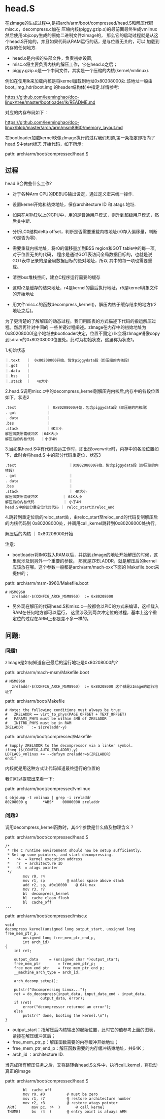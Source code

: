 head.S
========================================

在zImage的生成过程中,是把arch/arm/boot/compressed/head.S和解压代码misc.c，decompress.c加在
压缩内核(piggy.gzip.o)的最前面最终生成vmlinux然后使用objcopy生成的原始二进制文件zImage的，
那么它的启动过程就是从这个head.S开始的，并且如果代码从RAM运行的话，是与位置无关的，可以
加载到内存的任何地方.

* head.o是内核的头部文件，负责初始设置;
* misc.o将主要负责内核的解压工作，它在head.o之后；
* piggy.gzip.o是一个中间文件，其实是一个压缩的内核(kernel/vmlinux).

例如在使用lk来加载内核是将kernel加载到地址0x80208000处.该地址一般由boot_img_hdr(boot.img
的header结构体)中指定.详情参考:

https://github.com/leeminghao/doc-linux/tree/master/bootloader/lk/README.md

对应的内存布局如下：

https://github.com/leeminghao/doc-linux/blob/master/arch/arm/msm8960/memory_layout.md

在bootloader加载kernel映像zImage执行的过程我们知道,第一条指定即指向了head.S中start标志
开始代码，如下所示:

path: arch/arm/boot/compressed/head.S

过程
----------------------------------------

head.S会做些什么工作?

* 对于各种Arm CPU的DEBUG输出设定，通过定义宏来统一操作.

* 设置kernel开始和结束地址，保存architecture ID 和 atags 地址.

* 如果在ARM2以上的CPU中，用的是普通用户模式，则升到超级用户模式，然后关中断.

* 分析LC0结构delta offset，判断是否需要重载内核地址(r0存入偏移量，判断r0是否为零).

* 需要重载内核地址，将r0的偏移量加到BSS region和GOT table中的每一项。对于位置无关的代码，
  程序是通过GOT表访问全局数据目标的，也就是说GOT表中记录的是全局数据目标的绝对地址，所以
  其中的每一项也需要重载。

* 清空bss堆栈空间，建立C程序运行需要的缓存

* 这时r2是缓存的结束地址，r4是kernel的最后执行地址，r5是kernel境象文件的开始地址

* 用文件misc.c的函数decompress_kernel()，解压内核于缓存结束的地方(r2地址之后)。

为了更清楚的了解解压的动态过程。我们用图表的方式描述下代码的搬运解压过程。然后再针对中间的
一些关键过程阐述。zImage在内存中的初始地址为0x80208000(这个地址由bootloader决定，位置不固定)
lk会将zImage镜像copy到sdram的0x80208000位置处。此时为初始状态，这里称为状态1。

1.初始状态

```
｜.text   ｜  0x80208000开始，包含piggydata段（即压缩的内核段）
｜.got    ｜
｜.data   ｜
｜.bss    ｜
｜.stack  ｜   4K大小
```

2.head.S调用misc.c中的decompress_kernel刚解压完内核后,内存中的各段位置如下，状态2

```
.text              ｜ 0x80208000开始，包含piggydata段（即压缩的内核段）
. got              ｜
. data             ｜
.bss               ｜
.stack             ｜4K大小
解压函数所需缓冲区 ｜64K大小
解压后的内核代码   ｜小于4M
```

3.当如果head.S中有代码搬运工作时，即出现overwrite时，内存中的各段位置如下，此时会将head.S
中的部分代码重定位，状态3

```
.text                        ｜0x80208000开始，包含piggydata段（即压缩的内核段）
. got                        ｜
. data                       ｜
.bss                         ｜
.stack                       ｜ 4K大小
解压函数所需缓冲区           ｜ 64K大小
解压后的内核代码             ｜ 小于4M
head.S中的部分重定位代码代码 ｜ reloc_start至reloc_end
```

4.跳转到重定位后的reloc_start处，由reloc_start至reloc_end的代码复制解压后的内核代码到
0x80208000处，并调用call_kernel跳转到0x80208000处执行。

解压后的内核  ｜  0x80208000开始

注意:

* bootloader将IMG载入RAM以后，并跳到zImage的地址开始解压的时候，这里就涉及到另外一个重要的参数，
  那就是ZRELADDR，就是解压后的kernel应该放在哪。这个参数一般都是arch/arm/mach-xxx下面的
  Makefile.boot来提供的；

path: arch/arm/msm-8960/Makefile.boot

```
# MSM8960
   zreladdr-$(CONFIG_ARCH_MSM8960)	:= 0x80208000
```

* 另外现在解压的代码head.S和misc.c一般都会以PIC的方式来编译，这样载入RAM在任何地方都可以运行，
  这里涉及到两次冲定位的过程，基本上这个重定位的过程在ARM上都是差不多一样的。

问题:
----------------------------------------

### 问题1

zImage是如何知道自己最后的运行地址是0x80208000的?

path: arch/arm/mach-msm/Makefile.boot
```
# MSM8960
   zreladdr-$(CONFIG_ARCH_MSM8960)	:= 0x80208000 这个就是zImage的运行地址了
```

path: arch/arm/boot/Makefile
```
# Note: the following conditions must always be true:
#   ZRELADDR == virt_to_phys(PAGE_OFFSET + TEXT_OFFSET)
#   PARAMS_PHYS must be within 4MB of ZRELADDR
#   INITRD_PHYS must be in RAM
ZRELADDR    := $(zreladdr-y)
```

path: arch/arm/boot/compressed/Makefile

```
# Supply ZRELADDR to the decompressor via a linker symbol.
ifneq ($(CONFIG_AUTO_ZRELADDR),y)
LDFLAGS_vmlinux += --defsym zreladdr=$(ZRELADDR)
endif
```
内核就是用这种方式让代码知道最终运行的位置的

我们可以提取出来看一下:

path: arch/arm/boot/compressed/vmlinux
```
$ objdump -t vmlinux | grep -i zreladdr
80208000 g       *ABS*    00000000 zreladdr
```

### 问题2

调用decompress_kernel函数时，其4个参数是什么值及物理含义？

path: arch/arm/boot/compressed/head.S
```
/*
 * The C runtime environment should now be setup sufficiently.
 * Set up some pointers, and start decompressing.
 *   r4  = kernel execution address
 *   r7  = architecture ID
 *   r8  = atags pointer
 */
		mov	r0, r4
		mov	r1, sp			@ malloc space above stack
		add	r2, sp, #0x10000	@ 64k max
		mov	r3, r7
		bl	decompress_kernel
		bl	cache_clean_flush
		bl	cache_off
...
```

path: arch/arm/boot/compressed/misc.c
```
void
decompress_kernel(unsigned long output_start, unsigned long free_mem_ptr_p,
		unsigned long free_mem_ptr_end_p,
		int arch_id)
{
	int ret;

	output_data		= (unsigned char *)output_start;
	free_mem_ptr		= free_mem_ptr_p;
	free_mem_end_ptr	= free_mem_ptr_end_p;
	__machine_arch_type	= arch_id;

	arch_decomp_setup();

	putstr("Uncompressing Linux...");
	ret = do_decompress(input_data, input_data_end - input_data,
			    output_data, error);
	if (ret)
		error("decompressor returned an error");
	else
		putstr(" done, booting the kernel.\n");
}
```

* output_start：指解压后内核输出的起始位置，此时它的值参考上面的图表，紧接在解压缓冲区后；
* free_mem_ptr_p：解压函数需要的内存缓冲开始地址；
* free_mem_ptr_end_p：解压函数需要的内存缓冲结束地址，共64K；
* arch_id ：architecture ID.


当完成所有解压任务之后，又将跳转会head.S文件中，执行call_kernel，将启动真正的Image

path: arch/arm/boot/compressed/head.S
```
		bl	cache_off
		mov	r0, #0			@ must be zero
		mov	r1, r7			@ restore architecture number
		mov	r2, r8			@ restore atags pointer
 ARM(		mov	pc, r4	)		@ call kernel
 THUMB(		bx	r4	)		@ entry point is always ARM
```
